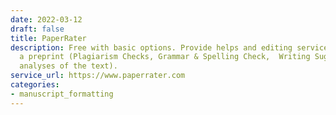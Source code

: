 ```yaml
---
date: 2022-03-12
draft: false
title: PaperRater
description: Free with basic options. Provide helps and editing services while writing
  a preprint (Plagiarism Checks, Grammar & Spelling Check,  Writing Suggestions, quantitative
  analyses of the text).
service_url: https://www.paperrater.com
categories:
- manuscript_formatting
---
```



